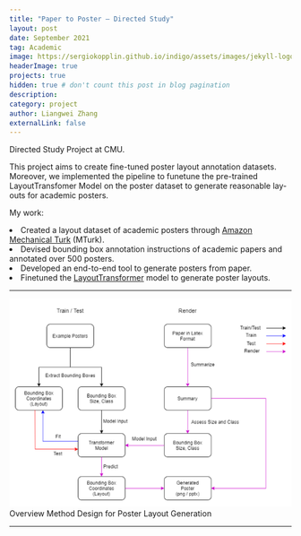 ```yaml
---
title: "Paper to Poster – Directed Study"
layout: post
date: September 2021
tag: Academic
image: https://sergiokopplin.github.io/indigo/assets/images/jekyll-logo-light-solid.png
headerImage: true
projects: true
hidden: true # don't count this post in blog pagination
description:
category: project
author: Liangwei Zhang
externalLink: false
---
```


<p>Directed Study Project at CMU.</p> 


<p>This project aims to create fine-tuned
poster layout annotation datasets. Moreover, we implemented the pipeline to funetune the pre-trained LayoutTransfomer Model on the poster dataset to generate reasonable lay-
outs for academic posters.</p> 

<p>My work:
    <li>Created a layout dataset of academic posters through <a href="https://www.mturk.com/">Amazon Mechanical Turk</a> (MTurk). </li>
    <li>Devised bounding box annotation instructions of academic papers and annotated over 500 posters.</li>
    <li>Developed an end-to-end tool to generate posters
from paper.</li>
    <li>Finetuned the <a href="https://arxiv.org/abs/2006.14615">LayoutTransformer</a> model to 
generate poster layouts.</li>

---

![alt text](https://github.com/lzhangbq/indigo/blob/gh-pages/_posts/directed-study-overview.png)
Overview Method Design for Poster Layout Generation

---
